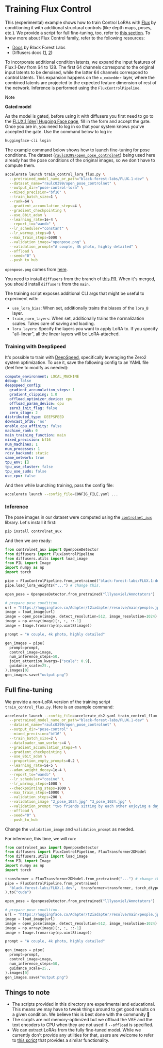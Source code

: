 # Training Flux Control

This (experimental) example shows how to train Control LoRAs with [Flux](https://huggingface.co/black-forest-labs/FLUX.1-dev) by conditioning it with additional structural controls (like depth maps, poses, etc.). We provide a script for full fine-tuning, too, refer to [this section](#full-fine-tuning). To know more about Flux Control family, refer to the following resources:

* [Docs](https://github.com/black-forest-labs/flux/blob/main/docs/structural-conditioning.md) by Black Forest Labs
* Diffusers docs ([1](https://huggingface.co/docs/diffusers/main/en/api/pipelines/flux#canny-control), [2](https://huggingface.co/docs/diffusers/main/en/api/pipelines/flux#depth-control))

To incorporate additional condition latents, we expand the input features of Flux.1-Dev from 64 to 128. The first 64 channels correspond to the original input latents to be denoised, while the latter 64 channels correspond to control latents. This expansion happens on the `x_embedder` layer, where the combined latents are projected to the expected feature dimension of rest of the network. Inference is performed using the `FluxControlPipeline`.

> [!NOTE]
> **Gated model**
>
> As the model is gated, before using it with diffusers you first need to go to the [FLUX.1 [dev] Hugging Face page](https://huggingface.co/black-forest-labs/FLUX.1-dev), fill in the form and accept the gate. Once you are in, you need to log in so that your system knows you’ve accepted the gate. Use the command below to log in:

```bash
huggingface-cli login
```

The example command below shows how to launch fine-tuning for pose conditions. The dataset ([`raulc0399/open_pose_controlnet`](https://huggingface.co/datasets/raulc0399/open_pose_controlnet)) being used here already has the pose conditions of the original images, so we don't have to compute them.

```bash
accelerate launch train_control_lora_flux.py \
  --pretrained_model_name_or_path="black-forest-labs/FLUX.1-dev" \
  --dataset_name="raulc0399/open_pose_controlnet" \
  --output_dir="pose-control-lora" \
  --mixed_precision="bf16" \
  --train_batch_size=1 \
  --rank=64 \
  --gradient_accumulation_steps=4 \
  --gradient_checkpointing \
  --use_8bit_adam \
  --learning_rate=1e-4 \
  --report_to="wandb" \
  --lr_scheduler="constant" \
  --lr_warmup_steps=0 \
  --max_train_steps=5000 \
  --validation_image="openpose.png" \
  --validation_prompt="A couple, 4k photo, highly detailed" \
  --offload \
  --seed="0" \
  --push_to_hub
```

`openpose.png` comes from [here](https://huggingface.co/Adapter/t2iadapter/resolve/main/openpose.png).

You need to install `diffusers` from the branch of [this PR](https://github.com/huggingface/diffusers/pull/9999). When it's merged, you should install `diffusers` from the `main`.

The training script exposes additional CLI args that might be useful to experiment with:

* `use_lora_bias`: When set, additionally trains the biases of the `lora_B` layer. 
* `train_norm_layers`: When set, additionally trains the normalization scales. Takes care of saving and loading.
* `lora_layers`: Specify the layers you want to apply LoRA to. If you specify "all-linear", all the linear layers will be LoRA-attached.

### Training with DeepSpeed

It's possible to train with [DeepSpeed](https://github.com/microsoft/DeepSpeed), specifically leveraging the Zero2 system optimization. To use it, save the following config to an YAML file (feel free to modify as needed):

```yaml
compute_environment: LOCAL_MACHINE
debug: false
deepspeed_config:
  gradient_accumulation_steps: 1
  gradient_clipping: 1.0
  offload_optimizer_device: cpu
  offload_param_device: cpu
  zero3_init_flag: false
  zero_stage: 2
distributed_type: DEEPSPEED
downcast_bf16: 'no'
enable_cpu_affinity: false
machine_rank: 0
main_training_function: main
mixed_precision: bf16
num_machines: 1
num_processes: 1
rdzv_backend: static
same_network: true
tpu_env: []
tpu_use_cluster: false
tpu_use_sudo: false
use_cpu: false
```

And then while launching training, pass the config file:

```bash
accelerate launch --config_file=CONFIG_FILE.yaml ...
```

### Inference

The pose images in our dataset were computed using the [`controlnet_aux`](https://github.com/huggingface/controlnet_aux) library. Let's install it first:

```bash
pip install controlnet_aux
```

And then we are ready:

```py
from controlnet_aux import OpenposeDetector
from diffusers import FluxControlPipeline
from diffusers.utils import load_image
from PIL import Image
import numpy as np
import torch 

pipe = FluxControlPipeline.from_pretrained("black-forest-labs/FLUX.1-dev", torch_dtype=torch.bfloat16).to("cuda")
pipe.load_lora_weights("...") # change this.

open_pose = OpenposeDetector.from_pretrained("lllyasviel/Annotators")

# prepare pose condition.
url = "https://huggingface.co/Adapter/t2iadapter/resolve/main/people.jpg"
image = load_image(url)
image = open_pose(image, detect_resolution=512, image_resolution=1024)
image = np.array(image)[:, :, ::-1]           
image = Image.fromarray(np.uint8(image))

prompt = "A couple, 4k photo, highly detailed"

gen_images = pipe(
  prompt=prompt,
  control_image=image,
  num_inference_steps=50,
  joint_attention_kwargs={"scale": 0.9},
  guidance_scale=25., 
).images[0]
gen_images.save("output.png")
```

## Full fine-tuning

We provide a non-LoRA version of the training script `train_control_flux.py`. Here is an example command:

```bash
accelerate launch --config_file=accelerate_ds2.yaml train_control_flux.py \
  --pretrained_model_name_or_path="black-forest-labs/FLUX.1-dev" \
  --dataset_name="raulc0399/open_pose_controlnet" \
  --output_dir="pose-control" \
  --mixed_precision="bf16" \
  --train_batch_size=2 \
  --dataloader_num_workers=4 \
  --gradient_accumulation_steps=4 \
  --gradient_checkpointing \
  --use_8bit_adam \
  --proportion_empty_prompts=0.2 \
  --learning_rate=5e-5 \
  --adam_weight_decay=1e-4 \
  --report_to="wandb" \
  --lr_scheduler="cosine" \
  --lr_warmup_steps=1000 \
  --checkpointing_steps=1000 \
  --max_train_steps=10000 \
  --validation_steps=200 \
  --validation_image "2_pose_1024.jpg" "3_pose_1024.jpg" \
  --validation_prompt "two friends sitting by each other enjoying a day at the park, full hd, cinematic" "person enjoying a day at the park, full hd, cinematic" \
  --offload \
  --seed="0" \
  --push_to_hub
```

Change the `validation_image` and `validation_prompt` as needed.

For inference, this time, we will run:

```py
from controlnet_aux import OpenposeDetector
from diffusers import FluxControlPipeline, FluxTransformer2DModel
from diffusers.utils import load_image
from PIL import Image
import numpy as np
import torch 

transformer = FluxTransformer2DModel.from_pretrained("...") # change this.
pipe = FluxControlPipeline.from_pretrained(
  "black-forest-labs/FLUX.1-dev",  transformer=transformer, torch_dtype=torch.bfloat16
).to("cuda")

open_pose = OpenposeDetector.from_pretrained("lllyasviel/Annotators")

# prepare pose condition.
url = "https://huggingface.co/Adapter/t2iadapter/resolve/main/people.jpg"
image = load_image(url)
image = open_pose(image, detect_resolution=512, image_resolution=1024)
image = np.array(image)[:, :, ::-1]           
image = Image.fromarray(np.uint8(image))

prompt = "A couple, 4k photo, highly detailed"

gen_images = pipe(
  prompt=prompt,
  control_image=image,
  num_inference_steps=50,
  guidance_scale=25., 
).images[0]
gen_images.save("output.png")
```

## Things to note

* The scripts provided in this directory are experimental and educational. This means we may have to tweak things around to get good results on a given condition. We believe this is best done with the community 🤗
* The scripts are not memory-optimized but we offload the VAE and the text encoders to CPU when they are not used if `--offload` is specified. 
* We can extract LoRAs from the fully fine-tuned model. While we currently don't provide any utilities for that, users are welcome to refer to [this script](https://github.com/Stability-AI/stability-ComfyUI-nodes/blob/master/control_lora_create.py) that provides a similar functionality. 